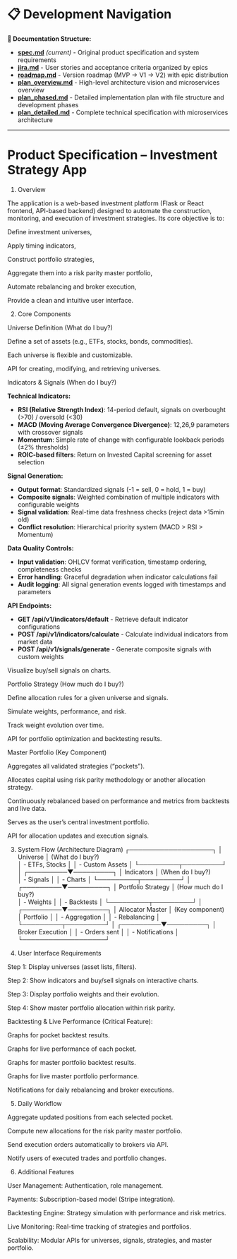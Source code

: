 # 📋 Development Navigation

**📄 Documentation Structure:**
- **[spec.md](./spec.md)** *(current)* - Original product specification and system requirements
- **[jira.md](./jira.md)** - User stories and acceptance criteria organized by epics
- **[roadmap.md](./roadmap.md)** - Version roadmap (MVP → V1 → V2) with epic distribution
- **[plan_overview.md](./plan_overview.md)** - High-level architecture vision and microservices overview  
- **[plan_phased.md](./plan_phased.md)** - Detailed implementation plan with file structure and development phases
- **[plan_detailed.md](./plan_detailed.md)** - Complete technical specification with microservices architecture

---

# Product Specification – Investment Strategy App
1. Overview

The application is a web-based investment platform (Flask or React frontend, API-based backend) designed to automate the construction, monitoring, and execution of investment strategies.
Its core objective is to:

Define investment universes,

Apply timing indicators,

Construct portfolio strategies,

Aggregate them into a risk parity master portfolio,

Automate rebalancing and broker execution,

Provide a clean and intuitive user interface.

2. Core Components

Universe Definition (What do I buy?)

Define a set of assets (e.g., ETFs, stocks, bonds, commodities).

Each universe is flexible and customizable.

API for creating, modifying, and retrieving universes.

Indicators & Signals (When do I buy?)

**Technical Indicators:**
- **RSI (Relative Strength Index)**: 14-period default, signals on overbought (>70) / oversold (<30)
- **MACD (Moving Average Convergence Divergence)**: 12,26,9 parameters with crossover signals
- **Momentum**: Simple rate of change with configurable lookback periods (±2% thresholds)
- **ROIC-based filters**: Return on Invested Capital screening for asset selection

**Signal Generation:**
- **Output format**: Standardized signals (-1 = sell, 0 = hold, 1 = buy)
- **Composite signals**: Weighted combination of multiple indicators with configurable weights
- **Signal validation**: Real-time data freshness checks (reject data >15min old)
- **Conflict resolution**: Hierarchical priority system (MACD > RSI > Momentum)

**Data Quality Controls:**
- **Input validation**: OHLCV format verification, timestamp ordering, completeness checks
- **Error handling**: Graceful degradation when indicator calculations fail
- **Audit logging**: All signal generation events logged with timestamps and parameters

**API Endpoints:**
- **GET /api/v1/indicators/default** - Retrieve default indicator configurations
- **POST /api/v1/indicators/calculate** - Calculate individual indicators from market data
- **POST /api/v1/signals/generate** - Generate composite signals with custom weights

Visualize buy/sell signals on charts.

Portfolio Strategy (How much do I buy?)

Define allocation rules for a given universe and signals.

Simulate weights, performance, and risk.

Track weight evolution over time.

API for portfolio optimization and backtesting results.

Master Portfolio (Key Component)

Aggregates all validated strategies (“pockets”).

Allocates capital using risk parity methodology or another allocation strategy.

Continuously rebalanced based on performance and metrics from backtests and live data.

Serves as the user’s central investment portfolio.

API for allocation updates and execution signals.

3. System Flow (Architecture Diagram)
   ┌───────────────────┐
   │ Universe          │  (What do I buy?)  
   │  - ETFs, Stocks   │
   │  - Custom Assets  │
   └─────────┬─────────┘
             │
   ┌─────────▼─────────┐
   │ Indicators         │ (When do I buy?)  
   │  - Signals         │
   │  - Charts          │
   └─────────┬─────────┘
             │
   ┌─────────▼─────────┐
   │ Portfolio Strategy │ (How much do I buy?)  
   │  - Weights         │
   │  - Backtests       │
   └─────────┬─────────┘
             │
   ┌─────────▼─────────┐
   │ Allocator Master │ (Key component)  
   │ Portfolio          │
   │  - Aggregation     │
   │  - Rebalancing     │
   └─────────┬─────────┘
             │
   ┌─────────▼─────────┐
   │ Broker Execution   │
   │  - Orders sent     │
   │  - Notifications  │
   └───────────────────┘

4. User Interface Requirements

Step 1: Display universes (asset lists, filters).

Step 2: Show indicators and buy/sell signals on interactive charts.

Step 3: Display portfolio weights and their evolution.

Step 4: Show master portfolio allocation within risk parity.

Backtesting & Live Performance (Critical Feature):

Graphs for pocket backtest results.

Graphs for live performance of each pocket.

Graphs for master portfolio backtest results.

Graphs for live master portfolio performance.

Notifications for daily rebalancing and broker executions.

5. Daily Workflow

Aggregate updated positions from each selected pocket.

Compute new allocations for the risk parity master portfolio.

Send execution orders automatically to brokers via API.

Notify users of executed trades and portfolio changes.

6. Additional Features

User Management: Authentication, role management.

Payments: Subscription-based model (Stripe integration).

Backtesting Engine: Strategy simulation with performance and risk metrics.

Live Monitoring: Real-time tracking of strategies and portfolios.

Scalability: Modular APIs for universes, signals, strategies, and master portfolio.